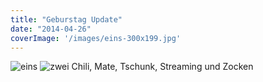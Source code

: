 ```yaml
---
title: "Geburstag Update"
date: "2014-04-26"
coverImage: '/images/eins-300x199.jpg'
---
```


![eins](/images/eins-300x199.jpg)
![zwei](/images/zwei-300x199.jpg)
Chili, Mate, Tschunk, Streaming und Zocken
